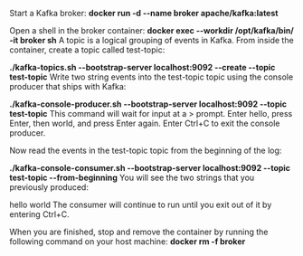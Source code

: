 

Start a Kafka broker:
**docker run -d --name broker apache/kafka:latest**

Open a shell in the broker container:
**docker exec --workdir /opt/kafka/bin/ -it broker sh**
A topic is a logical grouping of events in Kafka. From inside the container, create a topic called test-topic:

**./kafka-topics.sh --bootstrap-server localhost:9092 --create --topic test-topic**
Write two string events into the test-topic topic using the console producer that ships with Kafka:

**./kafka-console-producer.sh --bootstrap-server localhost:9092 --topic test-topic**
This command will wait for input at a > prompt. Enter hello, press Enter, then world, and press Enter again. Enter Ctrl+C to exit the console producer.

Now read the events in the test-topic topic from the beginning of the log:

**./kafka-console-consumer.sh --bootstrap-server localhost:9092 --topic test-topic --from-beginning**
You will see the two strings that you previously produced:

hello
world
The consumer will continue to run until you exit out of it by entering Ctrl+C.

When you are finished, stop and remove the container by running the following command on your host machine:
**docker rm -f broker**
